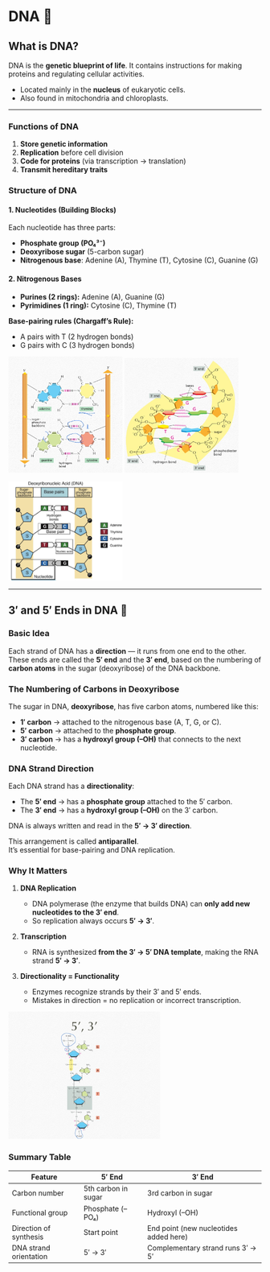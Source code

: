 #  DNA 🧬

## What is DNA?  
DNA is the **genetic blueprint of life**. It contains instructions for making proteins and regulating cellular activities.  
- Located mainly in the **nucleus** of eukaryotic cells.  
- Also found in mitochondria and chloroplasts.

---

### Functions of DNA  
1. **Store genetic information**  
2. **Replication** before cell division  
3. **Code for proteins** (via transcription → translation)  
4. **Transmit hereditary traits**  
### Structure of DNA  

#### 1. Nucleotides (Building Blocks)  
Each nucleotide has three parts:  
- **Phosphate group (PO₄³⁻)**  
- **Deoxyribose sugar** (5-carbon sugar)  
- **Nitrogenous base**: Adenine (A), Thymine (T), Cytosine (C), Guanine (G)  

#### 2. Nitrogenous Bases  
- **Purines (2 rings):** Adenine (A), Guanine (G)  
- **Pyrimidines (1 ring):** Cytosine (C), Thymine (T)  

**Base-pairing rules (Chargaff’s Rule):**  
- A pairs with T (2 hydrogen bonds)  
- G pairs with C (3 hydrogen bonds)

<p align="start">
    <img src="/img/Nucleotide2.jpg" alt="Image 2" width="45%"/>
    <img src="/img/Nucleotide3.jpg" alt="Image 3" width="45%"/>
</p>
<p align="start">
      <img src="/img/Nucleotide1.jpg" alt="Image 1" width="45%"/>
</p>

---

## 3′ and 5′ Ends in DNA 🧭

### Basic Idea  
Each strand of DNA has a **direction** — it runs from one end to the other.  
These ends are called the **5′ end** and the **3′ end**, based on the numbering of **carbon atoms** in the sugar (deoxyribose) of the DNA backbone.

### The Numbering of Carbons in Deoxyribose  
The sugar in DNA, **deoxyribose**, has five carbon atoms, numbered like this:

- **1′ carbon** → attached to the nitrogenous base (A, T, G, or C).  
- **5′ carbon** → attached to the **phosphate group**.  
- **3′ carbon** → has a **hydroxyl group (–OH)** that connects to the next nucleotide.

### DNA Strand Direction

Each DNA strand has a **directionality**:

- The **5′ end** → has a **phosphate group** attached to the 5′ carbon.  
- The **3′ end** → has a **hydroxyl group (–OH)** on the 3′ carbon.  

DNA is always written and read in the **5′ → 3′ direction**.


This arrangement is called **antiparallel**.  
It’s essential for base-pairing and DNA replication.

###  Why It Matters

1. **DNA Replication**  
   - DNA polymerase (the enzyme that builds DNA) can **only add new nucleotides to the 3′ end**.
   - So replication always occurs **5′ → 3′**.

2. **Transcription**  
   - RNA is synthesized **from the 3′ → 5′ DNA template**, making the RNA strand **5′ → 3′**.

3. **Directionality = Functionality**  
   - Enzymes recognize strands by their 3′ and 5′ ends.
   - Mistakes in direction = no replication or incorrect transcription.

<p align="start">
      <img src="/img/3prime5prime.jpg" alt="Image 1" width="60%"/>
</p>

###  Summary Table  

| Feature | 5′ End | 3′ End |
|----------|---------|---------|
| Carbon number | 5th carbon in sugar | 3rd carbon in sugar |
| Functional group | Phosphate (–PO₄) | Hydroxyl (–OH) |
| Direction of synthesis | Start point | End point (new nucleotides added here) |
| DNA strand orientation | 5′ → 3′ | Complementary strand runs 3′ → 5′ |
